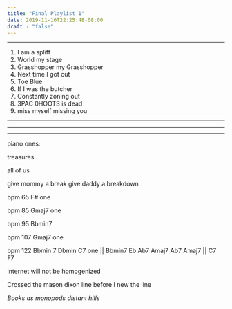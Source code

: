 ```yaml
---
title: "Final Playlist 1"
date: 2019-11-16T22:25:48-08:00
draft : "false"
---
```


___
1. I am a spliff
2. World my stage
3. Grasshopper my Grasshopper
4. Next time I got out
5. Toe Blue
6. If I was the butcher
7. Constantly zoning out
8. 3PAC 0HOOTS is dead
9. miss myself missing you
___

___


___

piano ones:

treasures

all of us

give mommy a break give daddy a breakdown

bpm 65 F# one

bpm 85 Gmaj7 one  

bpm 95 Bbmin7

bpm 107 Gmaj7 one

bpm 122 Bbmin 7 Dbmin C7 one || Bbmin7 Eb Ab7 Amaj7 Ab7 Amaj7 || C7 F7


internet will not be homogenized

Crossed the mason dixon line before I new the line

*Books as monopods*
*distant hills*
